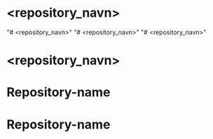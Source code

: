 # <repository_navn>
"# <repository_navn>" 
"# <repository_navn>" 
"# <repository_navn>" 
# <repository_navn>
# Repository-name
# Repository-name
